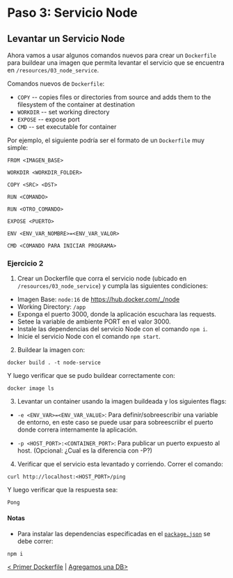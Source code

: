 # Paso 3: Servicio Node

## Levantar un Servicio Node

Ahora vamos a usar algunos comandos nuevos para crear un `Dockerfile` para buildear una imagen que permita levantar el servicio que se encuentra en `/resources/03_node_service`.

Comandos nuevos de `Dockerfile`:

- `COPY` -- copies files or directories from source and adds them to the filesystem of the container at destination
- `WORKDIR` -- set working directory
- `EXPOSE` -- expose port
- `CMD` -- set executable for container

Por ejemplo, el siguiente podría ser el formato de un `Dockerfile` muy simple:

```
FROM <IMAGEN_BASE>

WORKDIR <WORKDIR_FOLDER>

COPY <SRC> <DST>

RUN <COMANDO>

RUN <OTRO_COMANDO>

EXPOSE <PUERTO>

ENV <ENV_VAR_NOMBRE>=<ENV_VAR_VALOR>

CMD <COMANDO PARA INICIAR PROGRAMA>
```

### Ejercicio 2

1. Crear un Dockerfile que corra el servicio node (ubicado en `/resources/03_node_service`) y cumpla las siguientes condiciones:

- Imagen Base: `node:16` de https://hub.docker.com/_/node
- Working Directory: `/app`
- Exponga el puerto 3000, donde la aplicación escuchara las requests.
- Setee la variable de ambiente PORT en el valor 3000.
- Instale las dependencias del servicio Node con el comando `npm i`.
- Inicie el servicio Node con el comando `npm start`.

2. Buildear la imagen con:

```
docker build . -t node-service
```

Y luego verificar que se pudo buildear correctamente con:

```
docker image ls
```

3. Levantar un container usando la imagen buildeada y los siguientes flags:

- `-e <ENV_VAR>=<ENV_VAR_VALUE>`: Para definir/sobreescribir una variable de entorno, en este caso se puede usar para sobreescriibr el puerto donde correra internamente la aplicación.

- `-p <HOST_PORT>:<CONTAINER_PORT>`: Para publicar un puerto expuesto al host. (Opcional: ¿Cual es la diferencia con -P?)


4. Verificar que el servicio esta levantado y corriendo. Correr el comando: 

```
curl http://localhost:<HOST_PORT>/ping
```
Y luego verificar que la respuesta sea:
```
Pong
```

#### Notas

- Para instalar las dependencias especificadas en el [`package.json`](/resources/node_service/package.json) se debe correr:

```
npm i
```

[< Primer Dockerfile](02_first_dockerfile.md) | [ Agregamos una DB>](04_database.md)
